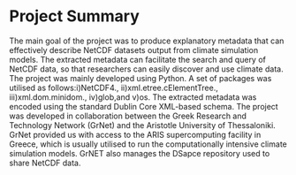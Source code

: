 # Project Summary
The main goal of the project was to produce explanatory metadata that can effectively describe NetCDF datasets output from climate simulation models. The extracted metadata can facilitate the search and query of NetCDF data, so that researchers can easily discover and use climate data.
The project was mainly developed using Python. A set of packages was utilised as follows:i)NetCDF4., ii)xml.etree.cElementTree., iii)xml.dom.minidom., iv)glob,and v)os. The extracted metadata was encoded using the standard Dublin Core XML-based schema.
The project was developed in collaboration between the Greek Research and Technology Network (GrNet) and the Aristotle University of Thessaloniki. GrNet provided us with access to the ARIS supercomputing facility in Greece, which is usually utilised to run the computationally intensive climate simulation models. GrNET also manages the DSapce repository used to share NetCDF data.

